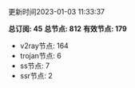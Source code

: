 更新时间2023-01-03 11:33:37

**总订阅: 45**
**总节点: 812**
**有效节点: 179**
- v2ray节点: 164
- trojan节点: 6
- ss节点: 7
- ssr节点: 2
